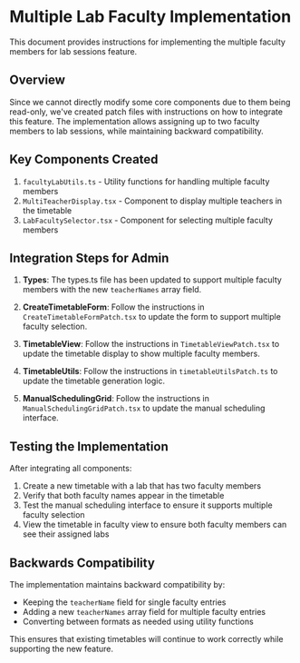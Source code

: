 
# Multiple Lab Faculty Implementation

This document provides instructions for implementing the multiple faculty members for lab sessions feature.

## Overview

Since we cannot directly modify some core components due to them being read-only, we've created patch files with instructions on how to integrate this feature. The implementation allows assigning up to two faculty members to lab sessions, while maintaining backward compatibility.

## Key Components Created

1. `facultyLabUtils.ts` - Utility functions for handling multiple faculty members
2. `MultiTeacherDisplay.tsx` - Component to display multiple teachers in the timetable
3. `LabFacultySelector.tsx` - Component for selecting multiple faculty members

## Integration Steps for Admin

1. **Types**: The types.ts file has been updated to support multiple faculty members with the new `teacherNames` array field.

2. **CreateTimetableForm**: Follow the instructions in `CreateTimetableFormPatch.tsx` to update the form to support multiple faculty selection.

3. **TimetableView**: Follow the instructions in `TimetableViewPatch.tsx` to update the timetable display to show multiple faculty members.

4. **TimetableUtils**: Follow the instructions in `timetableUtilsPatch.ts` to update the timetable generation logic.

5. **ManualSchedulingGrid**: Follow the instructions in `ManualSchedulingGridPatch.tsx` to update the manual scheduling interface.

## Testing the Implementation

After integrating all components:

1. Create a new timetable with a lab that has two faculty members
2. Verify that both faculty names appear in the timetable
3. Test the manual scheduling interface to ensure it supports multiple faculty selection
4. View the timetable in faculty view to ensure both faculty members can see their assigned labs

## Backwards Compatibility

The implementation maintains backward compatibility by:

- Keeping the `teacherName` field for single faculty entries
- Adding a new `teacherNames` array field for multiple faculty entries
- Converting between formats as needed using utility functions

This ensures that existing timetables will continue to work correctly while supporting the new feature.
